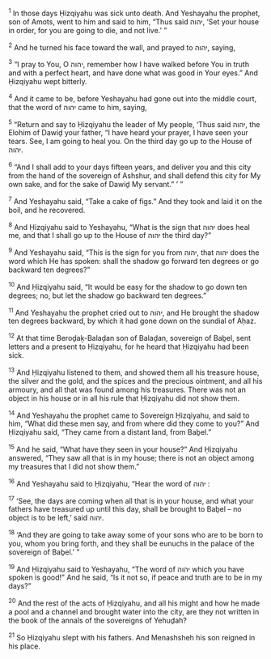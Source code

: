 <sup>1</sup> In those days Ḥizqiyahu was sick unto death. And Yeshayahu the prophet, son of Amots, went to him and said to him, “Thus said יהוה, ‘Set your house in order, for you are going to die, and not live.’ ”

<sup>2</sup> And he turned his face toward the wall, and prayed to יהוה, saying,

<sup>3</sup> “I pray to You, O יהוה, remember how I have walked before You in truth and with a perfect heart, and have done what was good in Your eyes.” And Ḥizqiyahu wept bitterly.

<sup>4</sup> And it came to be, before Yeshayahu had gone out into the middle court, that the word of יהוה came to him, saying,

<sup>5</sup> “Return and say to Ḥizqiyahu the leader of My people, ‘Thus said יהוה, the Elohim of Dawiḏ your father, “I have heard your prayer, I have seen your tears. See, I am going to heal you. On the third day go up to the House of יהוה.

<sup>6</sup> “And I shall add to your days fifteen years, and deliver you and this city from the hand of the sovereign of Ashshur, and shall defend this city for My own sake, and for the sake of Dawiḏ My servant.” ’ ”

<sup>7</sup> And Yeshayahu said, “Take a cake of figs.” And they took and laid it on the boil, and he recovered.

<sup>8</sup> And Ḥizqiyahu said to Yeshayahu, “What is the sign that יהוה does heal me, and that I shall go up to the House of יהוה the third day?”

<sup>9</sup> And Yeshayahu said, “This is the sign for you from יהוה, that יהוה does the word which He has spoken: shall the shadow go forward ten degrees or go backward ten degrees?”

<sup>10</sup> And Ḥizqiyahu said, “It would be easy for the shadow to go down ten degrees; no, but let the shadow go backward ten degrees.”

<sup>11</sup> And Yeshayahu the prophet cried out to יהוה, and He brought the shadow ten degrees backward, by which it had gone down on the sundial of Aḥaz.

<sup>12</sup> At that time Beroḏaḵ-Balaḏan son of Balaḏan, sovereign of Baḇel, sent letters and a present to Ḥizqiyahu, for he heard that Ḥizqiyahu had been sick.

<sup>13</sup> And Ḥizqiyahu listened to them, and showed them all his treasure house, the silver and the gold, and the spices and the precious ointment, and all his armoury, and all that was found among his treasures. There was not an object in his house or in all his rule that Ḥizqiyahu did not show them.

<sup>14</sup> And Yeshayahu the prophet came to Sovereign Ḥizqiyahu, and said to him, “What did these men say, and from where did they come to you?” And Ḥizqiyahu said, “They came from a distant land, from Baḇel.”

<sup>15</sup> And he said, “What have they seen in your house?” And Ḥizqiyahu answered, “They saw all that is in my house; there is not an object among my treasures that I did not show them.”

<sup>16</sup> And Yeshayahu said to Ḥizqiyahu, “Hear the word of יהוה :

<sup>17</sup> ‘See, the days are coming when all that is in your house, and what your fathers have treasured up until this day, shall be brought to Baḇel – no object is to be left,’ said יהוה.

<sup>18</sup> ‘And they are going to take away some of your sons who are to be born to you, whom you bring forth, and they shall be eunuchs in the palace of the sovereign of Baḇel.’ ”

<sup>19</sup> And Ḥizqiyahu said to Yeshayahu, “The word of יהוה which you have spoken is good!” And he said, “Is it not so, if peace and truth are to be in my days?”

<sup>20</sup> And the rest of the acts of Ḥizqiyahu, and all his might and how he made a pool and a channel and brought water into the city, are they not written in the book of the annals of the sovereigns of Yehuḏah?

<sup>21</sup> So Ḥizqiyahu slept with his fathers. And Menashsheh his son reigned in his place.

